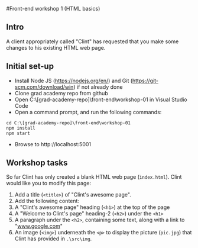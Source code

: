 #Front-end workshop 1 (HTML basics)
## Intro
A client appropriately called "Clint" has requested that you make some changes to his existing HTML web page.
## Initial set-up
* Install Node JS (https://nodejs.org/en/) and Git (https://git-scm.com/download/win) if not already done
* Clone grad academy repo from github  
* Open C:\\[grad-academy-repo]\front-end\workshop-01 in Visual Studio Code  
* Open a command prompt, and run the following commands:
```
cd C:\[grad-academy-repo]\front-end\workshop-01
npm install
npm start
```
* Browse to http://localhost:5001

## Workshop tasks
So far Clint has only created a blank HTML web page (`index.html`). Clint would like you to modify this page:
 
1. Add a title (`<title>`) of "Clint's awesome page".
1. Add the following content:
  1. A "Clint's awesome page" heading (`<h1>`) at the top of the page
  1. A "Welcome to Clint's page" heading-2 (`<h2>`) under the `<h1>`
  1. A paragraph under the `<h2>`, containing some text, along with a link to "www.google.com" 
  1. An image (`<img>`) underneath the `<p>` to display the picture (`pic.jpg`) that Clint has provided in `.\src\img`.
